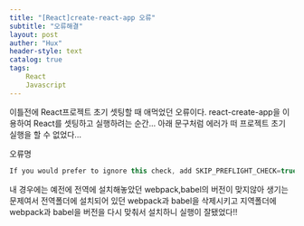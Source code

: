 ```yaml
---
title: "[React]create-react-app 오류"
subtitle: "오류해결"
layout: post
auther: "Hux"
header-style: text
catalog: true
tags:
    React
    Javascript
---
```


이틀전에 React프로젝트 초기 셋팅할 때 애먹었던 오류이다.
react-create-app을 이용하여 React를 셋팅하고 실행하려는 순간... 아래 문구처럼 에러가 떠 프로젝트 초기 실행을 할 수 없었다...

오류명 
```cpp
If you would prefer to ignore this check, add SKIP_PREFLIGHT_CHECK=true to an .env file in your project. That will permanently disable this message but you might encounter other issues.
```

내 경우에는 예전에 전역에 설치해놓았던 webpack,babel의 버전이 맞지않아 생기는 문제여서 전역폴더에 설치되어 있던 webpack과 babel을 삭제시키고 지역폴더에 webpack과 babel을 버전을 다시 맞춰서 설치하니 실행이 잘됐었다!!

